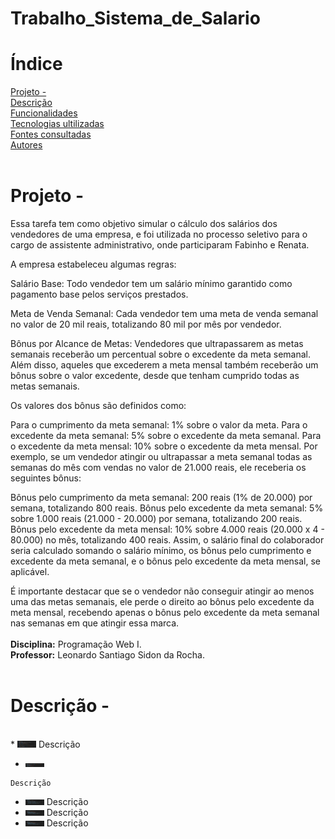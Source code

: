 # Trabalho_Sistema_de_Salario
# Índice
[Projeto - ](#projeto---portifolio-para-escrita-do-readme)  
[Descrição](#descri%C3%A7%C3%A3o)  
[Funcionalidades](#funcionalidades)  
[Tecnologias ultilizadas](#tecnologias-ultilizadas)    
[Fontes consultadas](#fontes-consultadas)  
[Autores](#autores)  
<br>
# Projeto - 
Essa tarefa tem como objetivo simular o cálculo dos salários dos vendedores de uma empresa, e foi utilizada no processo seletivo para o cargo de assistente administrativo, onde participaram Fabinho e Renata.

A empresa estabeleceu algumas regras:

Salário Base: Todo vendedor tem um salário mínimo garantido como pagamento base pelos serviços prestados.

Meta de Venda Semanal: Cada vendedor tem uma meta de venda semanal no valor de 20 mil reais, totalizando 80 mil por mês por vendedor.

Bônus por Alcance de Metas: Vendedores que ultrapassarem as metas semanais receberão um percentual sobre o excedente da meta semanal. Além disso, aqueles que excederem a meta mensal também receberão um bônus sobre o valor excedente, desde que tenham cumprido todas as metas semanais.

Os valores dos bônus são definidos como:

Para o cumprimento da meta semanal: 1% sobre o valor da meta.
Para o excedente da meta semanal: 5% sobre o excedente da meta semanal.
Para o excedente da meta mensal: 10% sobre o excedente da meta mensal.
Por exemplo, se um vendedor atingir ou ultrapassar a meta semanal todas as semanas do mês com vendas no valor de 21.000 reais, ele receberia os seguintes bônus:

Bônus pelo cumprimento da meta semanal: 200 reais (1% de 20.000) por semana, totalizando 800 reais.
Bônus pelo excedente da meta semanal: 5% sobre 1.000 reais (21.000 - 20.000) por semana, totalizando 200 reais.
Bônus pelo excedente da meta mensal: 10% sobre 4.000 reais (20.000 x 4 - 80.000) no mês, totalizando 400 reais.
Assim, o salário final do colaborador seria calculado somando o salário mínimo, os bônus pelo cumprimento e excedente da meta semanal, e o bônus pelo excedente da meta mensal, se aplicável.

É importante destacar que se o vendedor não conseguir atingir ao menos uma das metas semanais, ele perde o direito ao bônus pelo excedente da meta mensal, recebendo apenas o bônus pelo excedente da meta semanal nas semanas em que atingir essa marca.
<br>
<br>
<strong>Disciplina:</strong> Programação Web I. <br>
<strong>Professor:</strong>  Leonardo Santiago Sidon da Rocha. <br>
<br>
# Descrição - 
<br>
   * <img src="img/imagem1.png" width="30px">
    Descrição

   * <img src="img/imagem2.png" width="30px">
    Descrição

  * <img src="img/imagem3.png" width="30px">
    Descrição

  * <img src="img/imagem4.png" width="30px">
    Descrição

  * <img src="img/imagem4.png" width="30px">
    Descrição


